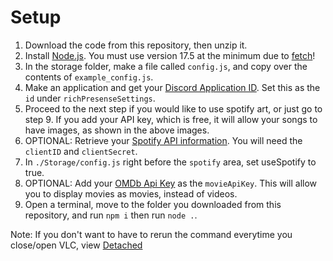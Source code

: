 # Setup
1. Download the code from this repository, then unzip it.
2. Install [Node.js](https://nodejs.org/en/download). You must use version 17.5 at the minimum due to [fetch](https://nodejs.org/dist/latest-v18.x/docs/api/globals.html#fetch)!
3. In the storage folder, make a file called `config.js`, and copy over the contents of `example_config.js`.
4. Make an application and get your [Discord Application ID](https://discord.com/developers/applications). Set this as the `id` under `richPresenseSettings`.
5. Proceed to the next step if you would like to use spotify art, or just go to step 9. If you add your API key, which is free, it will allow your songs to have images, as shown in the above images.
6. OPTIONAL: Retrieve your [Spotify API information](https://developer.spotify.com/documentation/web-api/tutorials/getting-started). You will need the `clientID` and `clientSecret`.
7. In `./Storage/config.js` right before the `spotify` area, set useSpotify to true.
8. OPTIONAL: Add your [OMDb Api Key](https://www.omdbapi.com/apikey.aspx) as the `movieApiKey`. This will allow you to display movies as movies, instead of videos. 
9. Open a terminal, move to the folder you downloaded from this repository, and run `npm i` then run `node .`.

Note: If you don't want to have to rerun the command everytime you close/open VLC, view [Detached](./detached.html)

